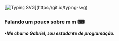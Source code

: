 [![Typing SVG](https://readme-typing-svg.herokuapp.com?font=Roboto+Slab&color=%2324B43F&center=true&width=300&lines=Ol%C3%A1%2C+tudo+bem%3F;Bem+vindo(a)+%C3%A0+minha+p%C3%A1gina.)](https://git.io/typing-svg)
##

### Falando um pouco sobre mim ⌨
<div style="display:inline_block">
<p align="justify">
 <h5>•Me chamo Gabriel, sou estudante de programação. </h5>



</p>
</div>

